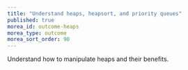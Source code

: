```yaml
---
title: "Understand heaps, heapsort, and priority queues"
published: true
morea_id: outcome-heaps
morea_type: outcome
morea_sort_order: 90
---
```


Understand how to manipulate heaps and their benefits. 
